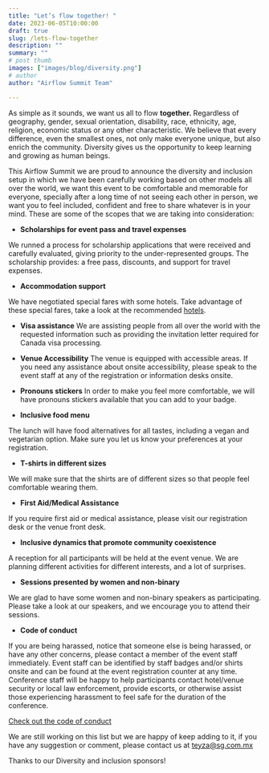 ```yaml
---
title: "Let’s flow together! "
date: 2023-06-05T10:00:00
draft: true
slug: /lets-flow-together
description: ""
summary: ""
# post thumb
images: ["images/blog/diversity.png"]
# author
author: "Airflow Summit Team"

---
```


As simple as it sounds, we want us all to flow **together.** Regardless of geography, gender, sexual orientation, disability, race, ethnicity, age, religion, economic status or any other characteristic. We believe that every difference, even the smallest ones, not only make everyone unique, but also enrich the community. Diversity gives us the opportunity to keep learning and growing as human beings.

This Airflow Summit we are proud to announce the diversity and inclusion setup in which we have been carefully working based on other models all over the world, we want this event to be comfortable and memorable for everyone, specially after a long time of not seeing each other in person, we want you to feel included, confident and free to share whatever is in your mind. These are some of the scopes that we are taking into consideration:


 * **Scholarships for event pass and travel expenses**

We runned a process for scholarship applications that were received and carefully evaluated, giving priority to the under-represented groups. The scholarship provides: a free pass, discounts, and support for travel expenses.


 * **Accommodation support** 

We have negotiated special fares with some hotels. Take advantage of these special fares, take a look at the recommended [hotels](https://airflowsummit.org/venue/).

 * **Visa assistance**
We are assisting people from all over the world with the requested information such as providing the invitation letter required for Canada visa processing.


 * **Venue Accessibility**
The venue is equipped with accessible areas. If you need any assistance about onsite accessibility, please speak to the event staff at any of the registration or information desks onsite. 

 * **Pronouns stickers**
In order to make you feel more comfortable, we will have pronouns stickers available that you can add to your badge.


 * **Inclusive food menu**

The lunch will have food alternatives for all tastes, including a vegan and vegetarian option. Make sure you let us know your preferences at your registration.


 * **T-shirts in different sizes**

We will make sure that the shirts are of different sizes so that people feel comfortable wearing them.

 * **First Aid/Medical Assistance**

If you require first aid or medical assistance, please visit our registration desk or the venue front desk.

 * **Inclusive dynamics that promote community coexistence**

A reception for all participants will be held at the event venue. We are planning different activities for different interests, and a lot of surprises.

 * **Sessions presented by women and non-binary**

We are glad to have some women and non-binary speakers as participating. Please take a look at our speakers, and we encourage you to attend their sessions.


 * **Code of conduct**

If you are being harassed, notice that someone else is being harassed, or have any other concerns, please contact a member of the event staff immediately. Event staff can be identified by staff badges and/or shirts onsite and can be found at the event registration counter at any time. Conference staff will be happy to help participants contact hotel/venue security or local law enforcement, provide escorts, or otherwise assist those experiencing harassment to feel safe for the duration of the conference.



<a href="https://airflowsummit.org/coc/">
<p class="text-center" >Check out the code of conduct</p>
</a>


We are still working on this list but we are happy of keep adding to it, if you have any suggestion or comment, please contact us at teyza@sg.com.mx

Thanks to our Diversity and inclusion sponsors!

